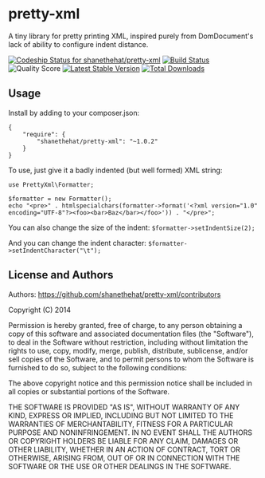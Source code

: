 # pretty-xml

A tiny library for pretty printing XML, inspired purely from DomDocument's lack of ability to configure indent distance.

[![Codeship Status for shanethehat/pretty-xml](https://codeship.com/projects/f39e1f60-287d-0133-aab6-66f03b379c4a/status?branch=master)](https://codeship.com/projects/97705)
[![Build Status](https://scrutinizer-ci.com/g/shanethehat/pretty-xml/badges/build.png?b=master)](https://scrutinizer-ci.com/g/shanethehat/pretty-xml/build-status/master)
![Quality Score](https://scrutinizer-ci.com/g/shanethehat/pretty-xml/badges/quality-score.png?b=master)
[![Latest Stable Version](https://poser.pugx.org/shanethehat/pretty-xml/v/stable)](https://packagist.org/packages/shanethehat/pretty-xml) 
[![Total Downloads](https://poser.pugx.org/shanethehat/pretty-xml/downloads)](https://packagist.org/packages/shanethehat/pretty-xml)

## Usage

Install by adding to your composer.json:

```
{
    "require": {
        "shanethehat/pretty-xml": "~1.0.2"
    }
}
```

To use, just give it a badly indented (but well formed) XML string:

```
use PrettyXml\Formatter;

$formatter = new Formatter();
echo "<pre>" . htmlspecialchars(formatter->format('<?xml version="1.0" encoding="UTF-8"?><foo><bar>Baz</bar></foo>')) . "</pre>";
```

You can also change the size of the indent: ```$formatter->setIndentSize(2);```

And you can change the indent character: ```$formatter->setIndentCharacter("\t");```

## License and Authors

Authors: <https://github.com/shanethehat/pretty-xml/contributors>

Copyright (C) 2014

Permission is hereby granted, free of charge, to any person obtaining a copy of
this software and associated documentation files (the "Software"), to deal in
the Software without restriction, including without limitation the rights to
use, copy, modify, merge, publish, distribute, sublicense, and/or sell copies
of the Software, and to permit persons to whom the Software is furnished to do
so, subject to the following conditions:

The above copyright notice and this permission notice shall be included in all
copies or substantial portions of the Software.

THE SOFTWARE IS PROVIDED "AS IS", WITHOUT WARRANTY OF ANY KIND, EXPRESS OR
IMPLIED, INCLUDING BUT NOT LIMITED TO THE WARRANTIES OF MERCHANTABILITY,
FITNESS FOR A PARTICULAR PURPOSE AND NONINFRINGEMENT. IN NO EVENT SHALL THE
AUTHORS OR COPYRIGHT HOLDERS BE LIABLE FOR ANY CLAIM, DAMAGES OR OTHER
LIABILITY, WHETHER IN AN ACTION OF CONTRACT, TORT OR OTHERWISE, ARISING FROM,
OUT OF OR IN CONNECTION WITH THE SOFTWARE OR THE USE OR OTHER DEALINGS IN THE
SOFTWARE.
